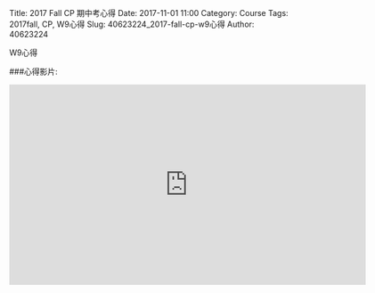Title: 2017 Fall CP 期中考心得
Date: 2017-11-01 11:00
Category: Course
Tags: 2017fall, CP, W9心得
Slug: 40623224_2017-fall-cp-w9心得
Author: 40623224

W9心得

<!-- PELICAN_END_SUMMARY -->

###心得影片:
<iframe width="640" height="360" src="https://www.youtube.com/embed/zC5X5aYHd9k" frameborder="0" gesture="media" allowfullscreen></iframe>
